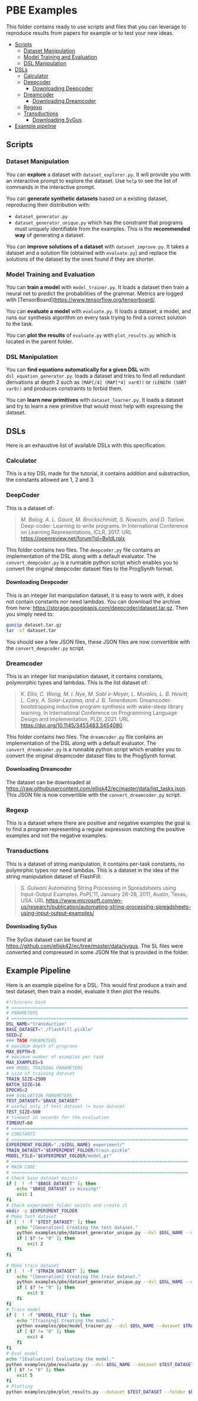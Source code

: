 # PBE Examples

This folder contains ready to use scripts and files that you can leverage to reproduce results from papers for example or to test your new ideas.

<!-- toc -->

- [Scripts](#scripts)
  - [Dataset Manipulation](#dataset-manipulation)
  - [Model Training and Evaluation](#model-training-and-evaluation)
  - [DSL Manipulation](#dsl-manipulation)
- [DSLs](#dsls)
  - [Calculator](#calculator)
  - [Deepcoder](#deepcoder)
    - [Downloading Deepcoder](#downloading-deepcoder)
  - [Dreamcoder](#dreamcoder)
    - [Downloading Dreamcoder](#downloading-dreamcoder)
  - [Regexp](#regexp)
  - [Transductions](#transductions)
    - [Downloading SyGus](#downloading-sygus)
- [Example pipeline](#example-pipeline)

<!-- tocstop -->
## Scripts

### Dataset Manipulation

You can **explore** a dataset with `dataset_explorer.py`. It will provide you with an interactive prompt to explore the dataset. Use `help` to see the list of commands in the interactive prompt.

You can **generate synthetic datasets** based on a existing dataset, reproducing their distribution with:

- `dataset_generator.py`
- `dataset_generator_unique.py` which has the constraint that programs must uniquely identifiable from the examples. This is the **recommended way** of generating a dataset.

You can **improve solutions of a dataset** with `dataset_improve.py`. It takes a dataset and a solution file (obtained with `evaluate.py`) and replace the solutions of the dataset by the ones found if they are shorter.

### Model Training and Evaluation

You can **train a model** with `model_trainer.py`. It loads a dataset then train a neural net to predict the probabilities of the grammar. Metrics are logged with [TensorBoard](https://www.tensorflow.org/tensorboard/.

You can **evaluate a model** with `evaluate.py`. It loads a dataset, a model, and runs our synthesis algorithm on every task trying to find a correct solution to the task.

You can **plot the results** of `evaluate.py` with `plot_results.py` which is located in the parent folder.

### DSL Manipulation

You can **find equations automatically for a given DSL** with `dsl_equation_generator.py`. loads a dataset and tries to find all redundant derivations at depth 2 such as `(MAP[/4] (MAP[*4] var0))` or `(LENGTH (SORT var0))` and produces constraints to forbid them.

You can **learn new primitives** with `dataset_learner.py`. It loads a dataset and try to learn a new primitive that would most help with expressing the dataset.

## DSLs

Here is an exhaustive list of available DSLs with this specification.

### Calculator

This is a toy DSL made for the tutorial, it contains addition and substraction, the constants allowed are 1, 2 and 3.

### DeepCoder

This is a dataset of:
> *M. Balog, A. L. Gaunt, M. Brockschmidt, S. Nowozin, and D. Tarlow.* Deep-coder: Learning to write programs. In International Conference on Learning Representations, ICLR, 2017. URL <https://openreview.net/forum?id=ByldLrqlx>.

This folder contains two files.
The `deepcoder.py` file contains an implementation of the DSL along with a default evaluator.
The `convert_deepcoder.py` is a runnable python script which enables you to convert the original deepcoder dataset files to the ProgSynth format.

#### Downloading Deepcoder

This is an integer list manipulation dataset, it is easy to work with, it does not contain constants nor need lambdas.
You can download the archive from here: <https://storage.googleapis.com/deepcoder/dataset.tar.gz>. Then you simply need to:

```bash
gunzip dataset.tar.gz
tar -xf dataset.tar
```

You should see a few JSON files, these JSON files are now convertible with the `convert_deepcoder.py` script.

### Dreamcoder

This is an integer list manipulation dataset, it contains constants, polymorphic types and lambdas.
This is the list dataset of:
> *K. Ellis, C. Wong, M. I. Nye, M. Sabl ́e-Meyer, L. Morales, L. B. Hewitt, L. Cary, A. Solar-Lezama, and J. B. Tenenbaum.* Dreamcoder: bootstrapping inductive program synthesis with wake-sleep library learning. In International Conference on Programming Language Design and Implementation, PLDI, 2021. URL <https://doi.org/10.1145/3453483.3454080>.

This folder contains two files.
The `dreamcoder.py` file contains an implementation of the DSL along with a default evaluator.
The `convert_dreamcoder.py` is a runnable python script which enables you to convert the original dreamcoder dataset files to the ProgSynth format.

#### Downloading Dreamcoder

The dataset can be downloaded at <https://raw.githubusercontent.com/ellisk42/ec/master/data/list_tasks.json>.
This JSON file is now convertible with the `convert_dreamcoder.py` script.

### Regexp

This is a dataset where there are positive and negative examples the goal is to find a program representing a regular expression matching the positive examples and not the negative examples.

### Transductions

This is a dataset of string manipulation, it contains per-task constants, no polymrphic types nor need lambdas.
This is a dataset in the idea of the string manipulation dataset of FlashFill:
> *S. Gulwani* Automating String Processing in Spreadsheets using Input-Output Examples. PoPL'11, January 26-28, 2011, Austin, Texas, USA. URL <https://www.microsoft.com/en-us/research/publication/automating-string-processing-spreadsheets-using-input-output-examples/>

#### Downloading SyGus

The SyGus dataset can be found at <https://github.com/ellisk42/ec/tree/master/data/sygus>.
The SL files were converted and compressed in some JSON file that is provided in the folder.

## Example Pipeline

Here is an example pipeline for a DSL.
This would first produce a train and test dataset, then train a model, evaluate it then plot the results.

```bash
#!/bin/env bash
# ===================================================================
# PARAMETERS
# ===================================================================
DSL_NAME="transduction"
BASE_DATASET="./flashfill.pickle"
SEED=2
### TASK PARAMETERS
# maximum depth of programs
MAX_DEPTH=5
# maximum number of examples per task
MAX_EXAMPLES=5
### MODEL TRAINING PARAMETERS
# size of training dataset
TRAIN_SIZE=2500
BATCH_SIZE=16
EPOCHS=2
### EVALUATION PARAMETERS
TEST_DATASET="$BASE_DATASET"
# useful only if test dataset != base dataset
TEST_SIZE=500 
# timeout in seconds for the evaluation
TIMEOUT=60 
# ===================================================================
# CONSTANTS
# ===================================================================
EXPERIMENT_FOLDER="./${DSL_NAME}_experiment/"
TRAIN_DATASET="$EXPERIMENT_FOLDER/train.pickle"
MODEL_FILE="$EXPERIMENT_FOLDER/model.pt"
# ===================================================================
# MAIN CODE
# ===================================================================
# Check base dataset exists
if [  ! -f "$BASE_DATASET" ]; then
    echo "$BASE_DATASET is missing!"
    exit 1
fi
# Check experiment folder exists and create it 
mkdir -p $EXPERIMENT_FOLDER
# Make test dataset
if [  ! -f "$TEST_DATASET" ]; then
    echo "[Generation] Creating the test dataset."
    python examples/pbe/dataset_generator_unique.py --dsl $DSL_NAME --dataset $TEST_DATASET --seed $SEED --programs $TEST_SIZE --inputs 2 -o $TEST_DATASET --max-depth $MAX_DEPTH --max-examples $MAX_EXAMPLES
    if [ $? != "0" ]; then
        exit 2
    fi
fi

# Make train dataset
if [  ! -f "$TRAIN_DATASET" ]; then
    echo "[Generation] Creating the train dataset."
    python examples/pbe/dataset_generator_unique.py --dsl $DSL_NAME --dataset $TEST_DATASET --seed $SEED --programs $TRAIN_SIZE -o $TRAIN_DATASET --inputs 2 --max-depth $MAX_DEPTH --max-examples $MAX_EXAMPLES
    if [ $? != "0" ]; then
        exit 3
    fi
fi
# Train model
if [  ! -f "$MODEL_FILE" ]; then
    echo "[Training] Creating the model."
    python examples/pbe/model_trainer.py --dsl $DSL_NAME --dataset $TRAIN_DATASET --seed $SEED --b $BATCH_SIZE -o $MODEL_FILE -e $EPOCHS
    if [ $? != "0" ]; then
        exit 4
    fi
fi
# Eval model
echo "[Evaluation] Evaluating the model."
python examples/pbe/evaluate.py --dsl $DSL_NAME --dataset $TEST_DATASET --b $BATCH_SIZE --model $MODEL_FILE -o $EXPERIMENT_FOLDER -t $TIMEOUT
if [ $? != "0" ]; then
    exit 5
fi
# Plotting
python examples/pbe/plot_results.py --dataset $TEST_DATASET --folder $EXPERIMENT_FOLDER
```
